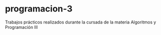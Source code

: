 # programacion-3
Trabajos prácticos realizados durante la cursada de la materia Algoritmos y Programación III
